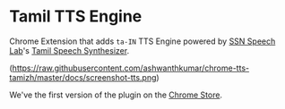# Tamil TTS Engine
Chrome Extension that adds `ta-IN` TTS Engine powered by [SSN Speech Lab](http://www.ssn.edu.in/Speech_Lab/Speech_home.html)'s [Tamil Speech Synthesizer](http://www.ssn.edu.in/Speech_Lab/tts_demo.html).

(https://raw.githubusercontent.com/ashwanthkumar/chrome-tts-tamizh/master/docs/screenshot-tts.png)

We've the first version of the plugin on the [Chrome Store](https://chrome.google.com/webstore/detail/tamil-tts-engine/lhalpilfkeekaipkffoocpdfponpojob).
